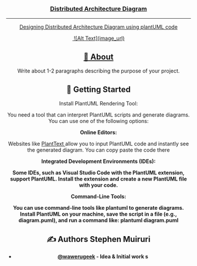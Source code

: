 <p align="center">
  <a href="" rel="noopener">
</p>

<h3 align="center"> Distributed Architecture Diagram</h3>

<div align="center">

---

<p align="center"> Designing Distributed Architecture Diagram using plantUML code
    <br> 
</p>
<img href="https://github.com/Wawerugeek/Teaching-Tutorials/blob/main/Ditributed_system_architecture_tutorial/system.png">
![Alt Text](image_url)


## 🧐 About <a name = "about"> </a>

Write about 1-2 paragraphs describing the purpose of your project.

## 🏁 Getting Started <a name = "getting_started"></a>

Install PlantUML Rendering Tool:

You need a tool that can interpret PlantUML scripts and generate diagrams. You can use one of the following options:

<strong> Online Editors: </strong>

Websites like <a href="https://www.planttext.com/">PlantText </a> allow you to input PlantUML code and instantly see the generated diagram. You can copy paste the code there

<strong> Integrated Development Environments (IDEs): <strong>

Some IDEs, such as Visual Studio Code with the PlantUML extension, support PlantUML. Install the extension and create a new PlantUML file with your code.

<strong> Command-Line Tools:</strong>

You can use command-line tools like plantuml to generate diagrams. Install PlantUML on your machine, save the script in a file (e.g., diagram.puml), and run a command like: plantuml diagram.puml

## ✍️ Authors <a name = "authors"> Stephen Muiruri</a>

- [@wawerugeek](https://github.com/wawerugeek) - Idea & Initial work
s

